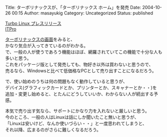 Title: ターボリナックスが、「ターボリナックス ホーム」を発売
Date: 2004-10-26 00:15
Author: masayukig
Category: Uncategorized
Status: published

[Turbo Linux
プレスリリース](http://www.turbolinux.co.jp/news/2004/oct/tl1020.html)  
[ITPro](http://itpro.nikkeibp.co.jp/free/ITPro/NEWS/20041023/151631/)

[ターボリナックスの画面](http://www.turbolinux.co.jp/press_room/download/tlhome/turbohome.jpg)をみると、  
かなり気合が入ってきているのがわかる。  
で、一般の人が使うであろう機能はほぼ、網羅されていてこの機能で十分な人も多いと思う。  
これをパッケージ版として発売しても、物好き以外は買わないと思うので、  
売るなら、Windowsと比べて低価格なPCとして売り出すことになるだろう。

で、使い始めのうちは何の問題もなく動作していると思うが、  
デバイス(グラフィックカードとか、プリンターとか、スキャナーとか・・)を  
追加・変更し始めると、とたんにどうしていいか、わからない人が続出する予感。

本気で売り出す気なら、サポートにかなり力を入れないと厳しいと思う。  
今のところ、一般の人はLinuxは話にしか聞いたこと無いと思うが、  
「Linuxは安いけど、なんか使いづらい・・」と一度思われてしまうと、  
それ以降、広まるのがさらに難しくなるだろう。
